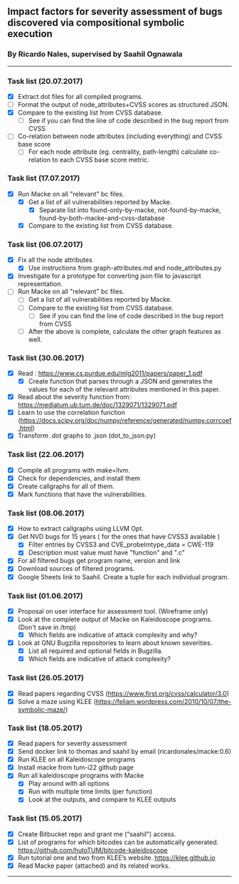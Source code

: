 ## Impact	factors	for	severity	assessment	of	bugs	discovered	via compositional	symbolic	execution
### By Ricardo Nales, supervised by Saahil Ognawala
---------------------------------------

### Task list (20.07.2017)
- [x] Extract dot files for all compiled programs.
- [ ] Format the output of node_attributes+CVSS scores as structured JSON.
- [x] Compare to the existing list from CVSS database.
  - [ ] See if you can find the line of code described in the bug report from CVSS
- [ ] Co-relation between node attributes (including everything) and CVSS base score
  - [ ] For each node attribute (eg. centrality, path-length) calculate co-relation to each CVSS base score metric.

### Task list (17.07.2017)
- [x] Run Macke on all "relevant" bc files.
  - [x] Get a list of all vulnerabilities reported by Macke.
    - [x] Separate list into found-only-by-macke, not-found-by-macke, found-by-both-macke-and-cvss-database
  - [x] Compare to the existing list from CVSS database.

### Task list (06.07.2017)
- [x] Fix all the node attributes
  - [x] Use instructions from graph-attributes.md and node_attributes.py
- [x] Investigate for a prototype for converting json file to javascript representation.
- [ ] Run Macke on all "relevant" bc files.
  - [ ] Get a list of all vulnerabilities reported by Macke.
  - [ ] Compare to the existing list from CVSS database.
    - [ ] See if you can find the line of code described in the bug report from CVSS
  - [ ] After the above is complete, calculate the other graph features as well.

### Task list (30.06.2017)
- [x] Read : https://www.cs.purdue.edu/mlg2011/papers/paper_1.pdf
  - [x] Create function that parses through a JSON and generates the values for each of the relevant attributes mentioned in this paper.
- [x] Read about the severity function from: https://mediatum.ub.tum.de/doc/1329071/1329071.pdf
- [x] Learn to use the correlation function (https://docs.scipy.org/doc/numpy/reference/generated/numpy.corrcoef.html)
- [x] Transform .dot graphs to .json (dot_to_json.py)

### Task list (22.06.2017)
- [x]  Compile all programs with make+llvm.
  - [x] Check for dependencies, and install them
- [x] Create callgraphs for all of them.
- [x] Mark functions that have the vulnerabilities.

### Task list (08.06.2017)
- [x] How to extract callgraphs using LLVM Opt.
- [x] Get NVD bugs for 15 years ( for the ones that have CVSS3 available )
  - [x] Filter entries by CVSS3 and CVE_probelmtype_data = CWE-119
  - [x] Description must value must have "function" and ".c"
- [x] For all filtered bugs get program name, version and link
- [x] Download sources of filtered programs.
- [x] Google Sheets link to Saahil. Create a tuple for each individual program.  

### Task list (01.06.2017)
- [x] Proposal on user interface for assessment tool. (Wireframe only)
- [x] Look at the complete output of Macke on Kaleidoscope programs. (Don't save in /tmp)
  - [x] Which fields are indicative of attack complexity and why?
- [x] Look at GNU Bugzilla repositories to learn about known severities.
  - [x] List all required and optional fields in Bugzilla.
  - [x] Which fields are indicative of attack complexity?

### Task list (26.05.2017)
- [x] Read papers regarding CVSS (https://www.first.org/cvss/calculator/3.0)
- [x] Solve a maze using KLEE (https://feliam.wordpress.com/2010/10/07/the-symbolic-maze/)

### Task list (18.05.2017)
- [x] Read papers for severity assessment
- [x] Send docker link to thomas and saahil by email (ricardonales/macke:0.6)
- [x] Run KLEE on all Kaleidoscope programs
- [x] Install macke from tum-i22 github page
- [x] Run all kaleidoscope programs with Macke
  - [x] Play around with all options
  - [x] Run with multiple time limits (per function)
  - [x] Look at the outputs, and compare to KLEE outputs

### Task list (15.05.2017)
- [x] Create Bitbucket repo and grant me (“saahil") access.
- [x] List of programs for which bitcodes can be automatically generated.     https://github.com/hutoTUM/bitcode-kaleidoscope
- [x] Run tutorial one and two from KLEE’s website. https://klee.github.io
- [x] Read Macke paper (attached) and its related works.
---------------------------------------
